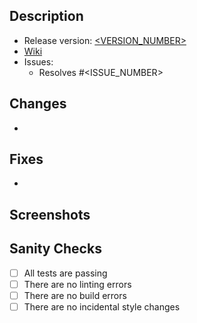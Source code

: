 ## Description

- Release version: [<VERSION_NUMBER>](https://www.npmjs.com/package/@f-design/component-library)
- [Wiki](https://github.com/featherweight-design/component-library/wiki/<GH_WIKI_PAGE>)
- Issues:
  - Resolves #<ISSUE_NUMBER>

## Changes

- 

## Fixes

- 

## Screenshots

## Sanity Checks

- [ ] All tests are passing
- [ ] There are no linting errors
- [ ] There are no build errors
- [ ] There are no incidental style changes